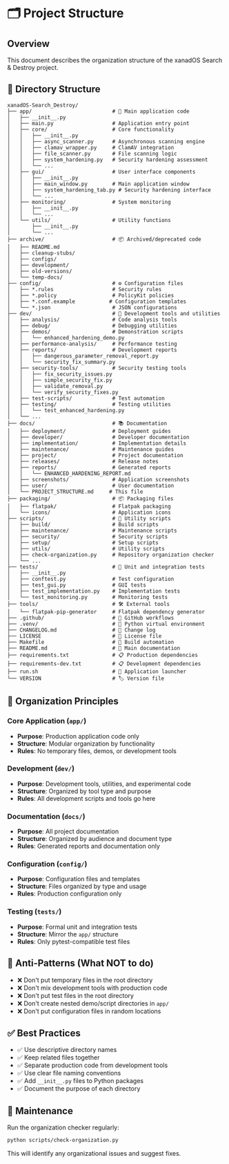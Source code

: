 # 🗂️ Project Structure

## Overview
This document describes the organization structure of the xanadOS Search & Destroy project.

## 📁 Directory Structure

```
xanadOS-Search_Destroy/
├── app/                          # 🎯 Main application code
│   ├── __init__.py
│   ├── main.py                   # Application entry point
│   ├── core/                     # Core functionality
│   │   ├── __init__.py
│   │   ├── async_scanner.py      # Asynchronous scanning engine
│   │   ├── clamav_wrapper.py     # ClamAV integration
│   │   ├── file_scanner.py       # File scanning logic
│   │   ├── system_hardening.py   # Security hardening assessment
│   │   └── ...
│   ├── gui/                      # User interface components
│   │   ├── __init__.py
│   │   ├── main_window.py        # Main application window
│   │   ├── system_hardening_tab.py # Security hardening interface
│   │   └── ...
│   ├── monitoring/               # System monitoring
│   │   ├── __init__.py
│   │   └── ...
│   └── utils/                    # Utility functions
│       ├── __init__.py
│       └── ...
├── archive/                      # 📦 Archived/deprecated code
│   ├── README.md
│   ├── cleanup-stubs/
│   ├── configs/
│   ├── development/
│   ├── old-versions/
│   └── temp-docs/
├── config/                       # ⚙️ Configuration files
│   ├── *.rules                   # Security rules
│   ├── *.policy                  # PolicyKit policies
│   ├── *.conf.example           # Configuration templates
│   └── *.json                    # JSON configurations
├── dev/                          # 🔧 Development tools and utilities
│   ├── analysis/                 # Code analysis tools
│   ├── debug/                    # Debugging utilities
│   ├── demos/                    # Demonstration scripts
│   │   └── enhanced_hardening_demo.py
│   ├── performance-analysis/     # Performance testing
│   ├── reports/                  # Development reports
│   │   ├── dangerous_parameter_removal_report.py
│   │   └── security_fix_summary.py
│   ├── security-tools/           # Security testing tools
│   │   ├── fix_security_issues.py
│   │   ├── simple_security_fix.py
│   │   ├── validate_removal.py
│   │   └── verify_security_fixes.py
│   ├── test-scripts/             # Test automation
│   ├── testing/                  # Testing utilities
│   │   └── test_enhanced_hardening.py
│   └── ...
├── docs/                         # 📚 Documentation
│   ├── deployment/               # Deployment guides
│   ├── developer/                # Developer documentation
│   ├── implementation/           # Implementation details
│   ├── maintenance/              # Maintenance guides
│   ├── project/                  # Project documentation
│   ├── releases/                 # Release notes
│   ├── reports/                  # Generated reports
│   │   └── ENHANCED_HARDENING_REPORT.md
│   ├── screenshots/              # Application screenshots
│   ├── user/                     # User documentation
│   └── PROJECT_STRUCTURE.md     # This file
├── packaging/                    # 📦 Packaging files
│   ├── flatpak/                  # Flatpak packaging
│   └── icons/                    # Application icons
├── scripts/                      # 🔧 Utility scripts
│   ├── build/                    # Build scripts
│   ├── maintenance/              # Maintenance scripts
│   ├── security/                 # Security scripts
│   ├── setup/                    # Setup scripts
│   ├── utils/                    # Utility scripts
│   ├── check-organization.py     # Repository organization checker
│   └── ...
├── tests/                        # 🧪 Unit and integration tests
│   ├── __init__.py
│   ├── conftest.py               # Test configuration
│   ├── test_gui.py               # GUI tests
│   ├── test_implementation.py    # Implementation tests
│   └── test_monitoring.py        # Monitoring tests
├── tools/                        # 🛠️ External tools
│   └── flatpak-pip-generator     # Flatpak dependency generator
├── .github/                      # 🔄 GitHub workflows
├── .venv/                        # 🐍 Python virtual environment
├── CHANGELOG.md                  # 📝 Change log
├── LICENSE                       # 📄 License file
├── Makefile                      # 🔨 Build automation
├── README.md                     # 📖 Main documentation
├── requirements.txt              # 📋 Production dependencies
├── requirements-dev.txt          # 📋 Development dependencies
├── run.sh                        # 🚀 Application launcher
└── VERSION                       # 🏷️ Version file
```

## 🎯 Organization Principles

### Core Application (`app/`)
- **Purpose**: Production application code only
- **Structure**: Modular organization by functionality
- **Rules**: No temporary files, demos, or development tools

### Development (`dev/`)
- **Purpose**: Development tools, utilities, and experimental code
- **Structure**: Organized by tool type and purpose
- **Rules**: All development scripts and tools go here

### Documentation (`docs/`)
- **Purpose**: All project documentation
- **Structure**: Organized by audience and document type
- **Rules**: Generated reports and documentation only

### Configuration (`config/`)
- **Purpose**: Configuration files and templates
- **Structure**: Files organized by type and usage
- **Rules**: Production configuration only

### Testing (`tests/`)
- **Purpose**: Formal unit and integration tests
- **Structure**: Mirror the `app/` structure
- **Rules**: Only pytest-compatible test files

## 🚫 Anti-Patterns (What NOT to do)

- ❌ Don't put temporary files in the root directory
- ❌ Don't mix development tools with production code
- ❌ Don't put test files in the root directory
- ❌ Don't create nested demo/script directories in `app/`
- ❌ Don't put configuration files in random locations

## ✅ Best Practices

- ✅ Use descriptive directory names
- ✅ Keep related files together
- ✅ Separate production code from development tools
- ✅ Use clear file naming conventions
- ✅ Add `__init__.py` files to Python packages
- ✅ Document the purpose of each directory

## 🔧 Maintenance

Run the organization checker regularly:
```bash
python scripts/check-organization.py
```

This will identify any organizational issues and suggest fixes.
